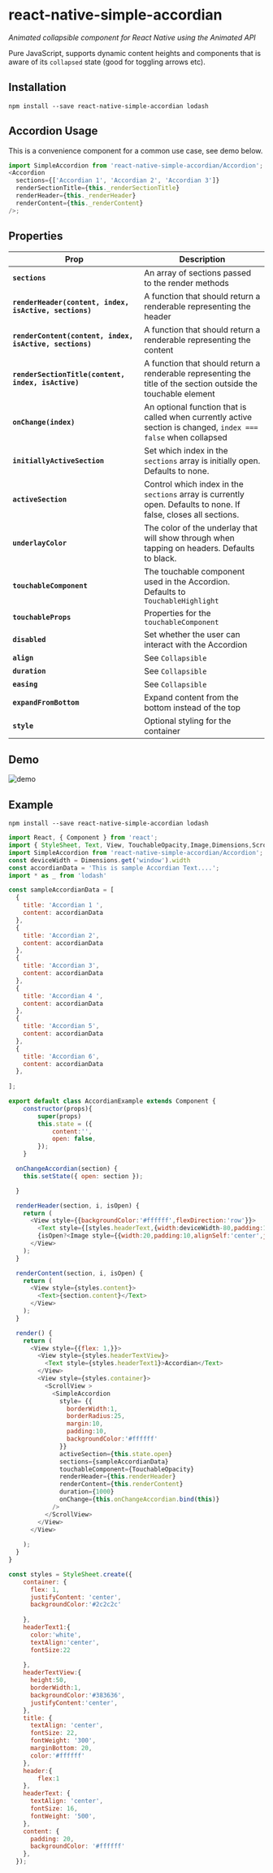 # react-native-simple-accordian

_Animated collapsible component for React Native using the Animated API_

Pure JavaScript, supports dynamic content heights and components that is aware of its `collapsed` state (good for toggling arrows etc).

## Installation

```
npm install --save react-native-simple-accordian lodash
```

## Accordion Usage

This is a convenience component for a common use case, see demo below.

```js
import SimpleAccordion from 'react-native-simple-accordian/Accordion';
<Accordion
  sections={['Accordian 1', 'Accordian 2', 'Accordian 3']}
  renderSectionTitle={this._renderSectionTitle}
  renderHeader={this._renderHeader}
  renderContent={this._renderContent}
/>;
```

## Properties

| Prop                                                    | Description                                                                                                     |
| ------------------------------------------------------- | --------------------------------------------------------------------------------------------------------------- |
| **`sections`**                                          | An array of sections passed to the render methods                                                               |
| **`renderHeader(content, index, isActive, sections)`**  | A function that should return a renderable representing the header                                              |
| **`renderContent(content, index, isActive, sections)`** | A function that should return a renderable representing the content                                             |
| **`renderSectionTitle(content, index, isActive)`**      | A function that should return a renderable representing the title of the section outside the touchable element  |
| **`onChange(index)`**                                   | An optional function that is called when currently active section is changed, `index === false` when collapsed  |
| **`initiallyActiveSection`**                            | Set which index in the `sections` array is initially open. Defaults to none.                                    |
| **`activeSection`**                                     | Control which index in the `sections` array is currently open. Defaults to none. If false, closes all sections. |
| **`underlayColor`**                                     | The color of the underlay that will show through when tapping on headers. Defaults to black.                    |
| **`touchableComponent`**                                | The touchable component used in the Accordion. Defaults to `TouchableHighlight`                                 |
| **`touchableProps`**                                    | Properties for the `touchableComponent`                                                                         |
| **`disabled`**                                          | Set whether the user can interact with the Accordion                                                            |
| **`align`**                                             | See `Collapsible`                                                                                               |
| **`duration`**                                          | See `Collapsible`                                                                                               |
| **`easing`**                                            | See `Collapsible`                                                                                               |
| **`expandFromBottom`**                                  | Expand content from the bottom instead of the top                                                               |
| **`style`**           | Optional styling for the container                                                                                                                 |        
## Demo

![demo](./readmePics/Accordian.gif)

## Example

```
npm install --save react-native-simple-accordian lodash
```

```js
import React, { Component } from 'react';
import { StyleSheet, Text, View, TouchableOpacity,Image,Dimensions,ScrollView } from 'react-native';
import SimpleAccordion from 'react-native-simple-accordian/Accordion';
const deviceWidth = Dimensions.get('window').width
const accordianData = 'This is sample Accordian Text....';
import * as _ from 'lodash'

const sampleAccordianData = [
  {
    title: 'Accordian 1 ',
    content: accordianData
  },
  {
    title: 'Accordian 2',
    content: accordianData
  },
  {
    title: 'Accordian 3',
    content: accordianData
  },
  {
    title: 'Accordian 4 ',
    content: accordianData
  },
  {
    title: 'Accordian 5',
    content: accordianData
  },
  {
    title: 'Accordian 6',
    content: accordianData
  },
  
];

export default class AccordianExample extends Component {
    constructor(props){
        super(props)
        this.state = ({
            content:'',
            open: false,
        });
    }

  onChangeAccordian(section) {
    this.setState({ open: section });

  }

  renderHeader(section, i, isOpen) {
    return (
      <View style={{backgroundColor:'#ffffff',flexDirection:'row'}}>
        <Text style={[styles.headerText,{width:deviceWidth-80,padding:10,textAlign:'left'}]}>{section.title}</Text>
        {isOpen?<Image style={{width:20,padding:10,alignSelf:'center',justifyContent:'flex-end'}} source={require('../img/up.png')}/>:<Image style={{width:20,padding:10,alignSelf:'center',justifyContent:'flex-end'}} source={require('../img/down.png')}/>}
      </View>
    );
  }

  renderContent(section, i, isOpen) {
    return (
      <View style={styles.content}>
        <Text>{section.content}</Text>
      </View>
    );
  }

  render() {
    return (
      <View style={{flex: 1,}}>
        <View style={styles.headerTextView}>
          <Text style={styles.headerText1}>Accordian</Text>
        </View>
        <View style={styles.container}>
          <ScrollView >    
            <SimpleAccordion
              style= {{
                borderWidth:1,
                borderRadius:25,
                margin:10,
                padding:10,
                backgroundColor:'#ffffff'
              }}
              activeSection={this.state.open}
              sections={sampleAccordianData}
              touchableComponent={TouchableOpacity}
              renderHeader={this.renderHeader}
              renderContent={this.renderContent}
              duration={1000}
              onChange={this.onChangeAccordian.bind(this)}
            />
          </ScrollView>
        </View>
      </View>
      
    );
  }
}

const styles = StyleSheet.create({
    container: {
      flex: 1,
      justifyContent: 'center',
      backgroundColor:'#2c2c2c'
      
    },
    headerText1:{
      color:'white',
      textAlign:'center',
      fontSize:22
     
    },
    headerTextView:{
      height:50,
      borderWidth:1,
      backgroundColor:'#383636',
      justifyContent:'center',
    },
    title: {
      textAlign: 'center',
      fontSize: 22,
      fontWeight: '300',
      marginBottom: 20,
      color:'#ffffff'
    },
    header:{
        flex:1
    },
    headerText: {
      textAlign: 'center',
      fontSize: 16,
      fontWeight: '500',
    },
    content: {
      padding: 20,
      backgroundColor: '#ffffff'
    },
  });
    
```
